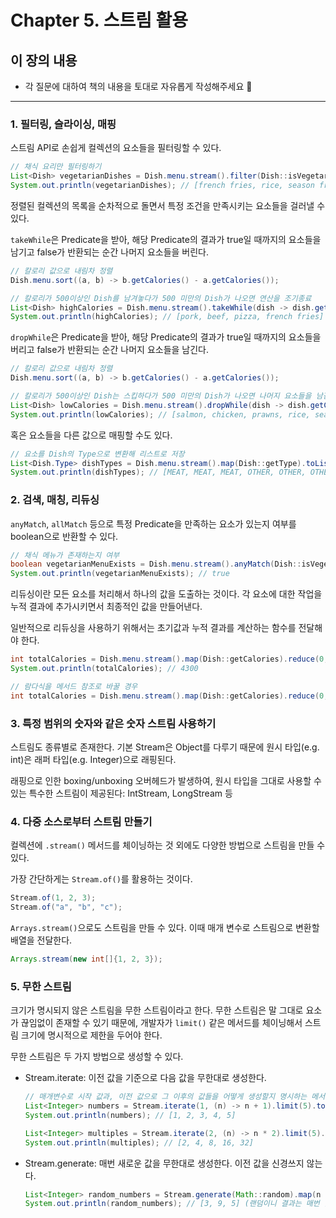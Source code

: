 # Chapter 5. 스트림 활용

## 이 장의 내용

- 각 질문에 대하여 책의 내용을 토대로 자유롭게 작성해주세요 🧢

---

### 1. 필터링, 슬라이싱, 매핑
스트림 API로 손쉽게 컬렉션의 요소들을 필터링할 수 있다.
```java
// 채식 요리만 필터링하기
List<Dish> vegetarianDishes = Dish.menu.stream().filter(Dish::isVegetarian).toList();
System.out.println(vegetarianDishes); // [french fries, rice, season fruit, pizza]
```

정렬된 컬렉션의 목록을 순차적으로 돌면서 특정 조건을 만족시키는 요소들을 걸러낼 수 있다.

`takeWhile`은 Predicate을 받아, 해당 Predicate의 결과가 true일 때까지의 요소들을 남기고 false가 반환되는 순간 나머지 요소들을 버린다.
```java
// 칼로리 값으로 내림차 정렬
Dish.menu.sort((a, b) -> b.getCalories() - a.getCalories());

// 칼로리가 500이상인 Dish를 남겨놓다가 500 미만의 Dish가 나오면 연산을 조기종료
List<Dish> highCalories = Dish.menu.stream().takeWhile(dish -> dish.getCalories() >= 500).toList();
System.out.println(highCalories); // [pork, beef, pizza, french fries]
```

`dropWhile`은 Predicate을 받아, 해당 Predicate의 결과가 true일 때까지의 요소들을 버리고 false가 반환되는 순간 나머지 요소들을 남긴다.
```java
// 칼로리 값으로 내림차 정렬
Dish.menu.sort((a, b) -> b.getCalories() - a.getCalories());

// 칼로리가 500이상인 Dish는 스킵하다가 500 미만의 Dish가 나오면 나머지 요소들을 남김
List<Dish> lowCalories = Dish.menu.stream().dropWhile(dish -> dish.getCalories() >= 500).toList();
System.out.println(lowCalories); // [salmon, chicken, prawns, rice, season fruit]
```

혹은 요소들을 다른 값으로 매핑할 수도 있다.
```java
// 요소를 Dish의 Type으로 변환해 리스트로 저장
List<Dish.Type> dishTypes = Dish.menu.stream().map(Dish::getType).toList();
System.out.println(dishTypes); // [MEAT, MEAT, MEAT, OTHER, OTHER, OTHER, OTHER, FISH, FISH]
```

### 2. 검색, 매칭, 리듀싱
`anyMatch`, `allMatch` 등으로 특정 Predicate을 만족하는 요소가 있는지 여부를 boolean으로 반환할 수 있다.
```java
// 채식 메뉴가 존재하는지 여부
boolean vegetarianMenuExists = Dish.menu.stream().anyMatch(Dish::isVegetarian);
System.out.println(vegetarianMenuExists); // true
```

리듀싱이란 모든 요소를 처리해서 하나의 값을 도출하는 것이다. 각 요소에 대한 작업을 누적 결과에 추가시키면서 최종적인 값을 만들어낸다.

일반적으로 리듀싱을 사용하기 위해서는 초기값과 누적 결과를 계산하는 함수를 전달해야 한다.
```java
int totalCalories = Dish.menu.stream().map(Dish::getCalories).reduce(0, (a, b) -> a + b);
System.out.println(totalCalories); // 4300

// 람다식을 메서드 참조로 바꿀 경우
int totalCalories = Dish.menu.stream().map(Dish::getCalories).reduce(0, Integer::sum);
```

### 3. 특정 범위의 숫자와 같은 숫자 스트림 사용하기
스트림도 종류별로 존재한다. 기본 Stream은 Object를 다루기 때문에 원시 타입(e.g. int)은 래퍼 타입(e.g. Integer)으로 래핑된다.

래핑으로 인한 boxing/unboxing 오버헤드가 발생하여, 원시 타입을 그대로 사용할 수 있는 특수한 스트림이 제공된다: IntStream, LongStream 등

### 4. 다중 소스로부터 스트림 만들기
컬렉션에 `.stream()` 메서드를 체이닝하는 것 외에도 다양한 방법으로 스트림을 만들 수 있다.

가장 간단하게는 `Stream.of()`를 활용하는 것이다.

```java
Stream.of(1, 2, 3);
Stream.of("a", "b", "c");
```

`Arrays.stream()`으로도 스트림을 만들 수 있다. 이때 매개 변수로 스트림으로 변환할 배열을 전달한다.
```java
Arrays.stream(new int[]{1, 2, 3});
```

### 5. 무한 스트림
크기가 명시되지 않은 스트림을 무한 스트림이라고 한다. 무한 스트림은 말 그대로 요소가 끊임없이 존재할 수 있기 때문에, 개발자가 `limit()` 같은 메서드를 체이닝해서 스트림 크기에 명시적으로 제한을 두어야 한다.

무한 스트림은 두 가지 방법으로 생성할 수 있다.

- Stream.iterate: 이전 값을 기준으로 다음 값을 무한대로 생성한다.
  ```java
  // 매개변수로 시작 값과, 이전 값으로 그 이후의 값들을 어떻게 생성할지 명시하는 메서드 전달
  List<Integer> numbers = Stream.iterate(1, (n) -> n + 1).limit(5).toList();
  System.out.println(numbers); // [1, 2, 3, 4, 5]

  List<Integer> multiples = Stream.iterate(2, (n) -> n * 2).limit(5).toList();
  System.out.println(multiples); // [2, 4, 8, 16, 32]
  ```

- Stream.generate: 매번 새로운 값을 무한대로 생성한다. 이전 값을 신경쓰지 않는다. 
  ```java
  List<Integer> random_numbers = Stream.generate(Math::random).map(n -> (int) (n * 10)).limit(3).toList();
  System.out.println(random_numbers); // [3, 9, 5] (랜덤이니 결과는 매번 달라짐)
  ```
